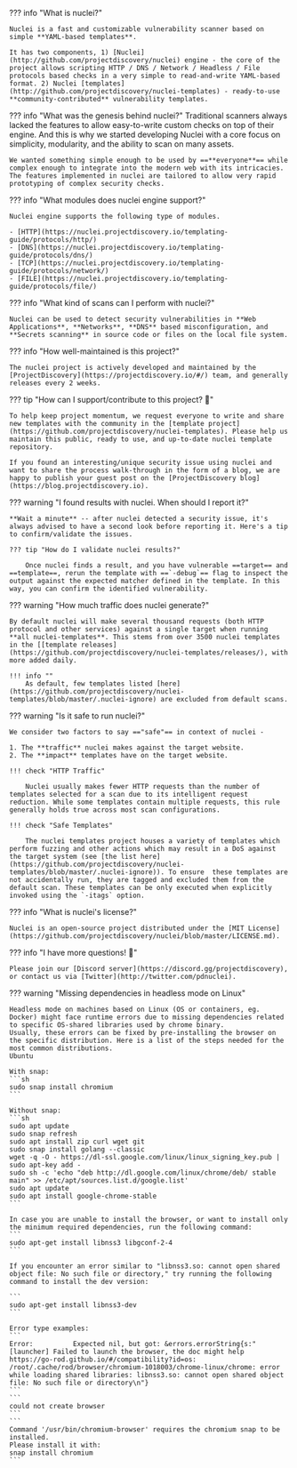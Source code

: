 ??? info "What is nuclei?"

	Nuclei is a fast and customizable vulnerability scanner based on simple **YAML-based templates**.
	
	It has two components, 1) [Nuclei](http://github.com/projectdiscovery/nuclei) engine - the core of the project allows scripting HTTP / DNS / Network / Headless / File protocols based checks in a very simple to read-and-write YAML-based format. 2) Nuclei [templates](http://github.com/projectdiscovery/nuclei-templates) - ready-to-use **community-contributed** vulnerability templates.


??? info "What was the genesis behind nuclei?"
	Traditional scanners always lacked the features to allow easy-to-write custom checks on top of their engine. And this is why we started developing Nuclei with a core focus on simplicity, modularity, and the ability to scan on many assets.

	We wanted something simple enough to be used by ==**everyone**== while complex enough to integrate into the modern web with its intricacies. The features implemented in nuclei are tailored to allow very rapid prototyping of complex security checks.

??? info "What modules does nuclei engine support?"

	Nuclei engine supports the following type of modules.

	- [HTTP](https://nuclei.projectdiscovery.io/templating-guide/protocols/http/)
	- [DNS](https://nuclei.projectdiscovery.io/templating-guide/protocols/dns/)
	- [TCP](https://nuclei.projectdiscovery.io/templating-guide/protocols/network/)
	- [FILE](https://nuclei.projectdiscovery.io/templating-guide/protocols/file/)

??? info "What kind of scans can I perform with nuclei?"

	Nuclei can be used to detect security vulnerabilities in **Web Applications**, **Networks**, **DNS** based misconfiguration, and **Secrets scanning** in source code or files on the local file system.

??? info "How well-maintained is this project?"

	The nuclei project is actively developed and maintained by the [ProjectDiscovery](https://projectdiscovery.io/#/) team, and generally releases every 2 weeks.

??? tip "How can I support/contribute to this project? 💙"

	To help keep project momentum, we request everyone to write and share new templates with the community in the [template project](https://github.com/projectdiscovery/nuclei-templates). Please help us maintain this public, ready to use, and up-to-date nuclei template repository.

	If you found an interesting/unique security issue using nuclei and want to share the process walk-through in the form of a blog, we are happy to publish your guest post on the [ProjectDiscovery blog](https://blog.projectdiscovery.io).

??? warning "I found results with nuclei. When should I report it?"

	**Wait a minute** -- after nuclei detected a security issue, it's always advised to have a second look before reporting it. Here's a tip to confirm/validate the issues.

	??? tip "How do I validate nuclei results?"

		Once nuclei finds a result, and you have vulnerable ==target== and ==template==, rerun the template with ==`-debug`== flag to inspect the output against the expected matcher defined in the template. In this way, you can confirm the identified vulnerability.

??? warning "How much traffic does nuclei generate?"
	
	By default nuclei will make several thousand requests (both HTTP protocol and other services) against a single target when running **all nuclei-templates**. This stems from over 3500 nuclei templates in the [[template releases](https://github.com/projectdiscovery/nuclei-templates/releases/), with more added daily.

	!!! info ""
		As default, few templates listed [here](https://github.com/projectdiscovery/nuclei-templates/blob/master/.nuclei-ignore) are excluded from default scans.


??? warning "Is it safe to run nuclei?"

	We consider two factors to say =="safe"== in context of nuclei -

	1. The **traffic** nuclei makes against the target website.
	2. The **impact** templates have on the target website.

	!!! check "HTTP Traffic"

		Nuclei usually makes fewer HTTP requests than the number of templates selected for a scan due to its intelligent request reduction. While some templates contain multiple requests, this rule generally holds true across most scan configurations.

	!!! check "Safe Templates"

		The nuclei templates project houses a variety of templates which perform fuzzing and other actions which may result in a DoS against the target system (see [the list here](https://github.com/projectdiscovery/nuclei-templates/blob/master/.nuclei-ignore)). To ensure  these templates are not accidentally run, they are tagged and excluded them from the default scan. These templates can be only executed when explicitly invoked using the `-itags` option.

??? info "What is nuclei's license?"

	Nuclei is an open-source project distributed under the [MIT License](https://github.com/projectdiscovery/nuclei/blob/master/LICENSE.md).


??? info "I have more questions! 🙋"
	
	Please join our [Discord server](https://discord.gg/projectdiscovery), or contact us via [Twitter](http://twitter.com/pdnuclei).


??? warning "Missing dependencies in headless mode on Linux"

	Headless mode on machines based on Linux (OS or containers, eg. Docker) might face runtime errors due to missing dependencies related to specific OS-shared libraries used by chrome binary.
    Usually, these errors can be fixed by pre-installing the browser on the specific distribution. Here is a list of the steps needed for the most common distributions.
	Ubuntu

	With snap:
	```sh
	sudo snap install chromium
	```

	Without snap:
	```sh
	sudo apt update
	sudo snap refresh
	sudo apt install zip curl wget git
	sudo snap install golang --classic
	wget -q -O - https://dl-ssl.google.com/linux/linux_signing_key.pub | sudo apt-key add - 
	sudo sh -c 'echo "deb http://dl.google.com/linux/chrome/deb/ stable main" >> /etc/apt/sources.list.d/google.list'
	sudo apt update 
	sudo apt install google-chrome-stable
	```

	In case you are unable to install the browser, or want to install only the minimum required dependencies, run the following command:
	```
	sudo apt-get install libnss3 libgconf-2-4
	```

	If you encounter an error similar to "libnss3.so: cannot open shared object file: No such file or directory," try running the following command to install the dev version:

	```
	sudo apt-get install libnss3-dev
	```

	Error type examples:
	```
	Error:      	Expected nil, but got: &errors.errorString{s:"[launcher] Failed to launch the browser, the doc might help https://go-rod.github.io/#/compatibility?id=os: /root/.cache/rod/browser/chromium-1018003/chrome-linux/chrome: error while loading shared libraries: libnss3.so: cannot open shared object file: No such file or directory\n"}
	```
	```
	could not create browser
	```
	```
	Command '/usr/bin/chromium-browser' requires the chromium snap to be installed.
	Please install it with:
	snap install chromium
	```
